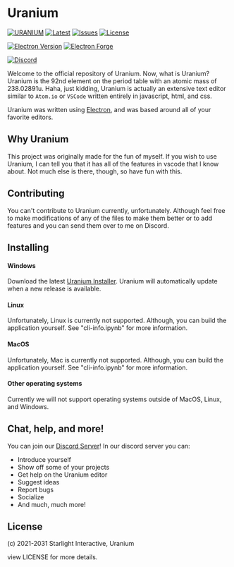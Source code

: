 # Uranium

[![URANIUM](https://raw.githubusercontent.com/Dollor-Lua/Uranium/82c787953e6d726babf2ca36cf8b42a63c1ea18d/src/images/UraniumLogo.svg)](https://github.com/Dollor-Lua/Uranium/search?l=javascript&type=code)
[![Latest](https://img.shields.io/badge/Latest-1.0.0-brightgreen)](https://github.com/Dollor-Lua/Uranium/releases)
[![Issues](https://img.shields.io/github/issues/Uranium-Development/Uranium)](https://www.github.com/Uranium-Development/Uranium/issues)
[![License](https://img.shields.io/github/license/Uranium-Development/Uranium)](https://www.github.com/Uranium-Development/Uranium/blob/main/LICENSE)

[![Electron Version](https://img.shields.io/github/package-json/dependency-version/Uranium-Development/Uranium/dev/electron/main)](https://github.com/electron/electron)
[![Electron Forge](https://img.shields.io/github/package-json/dependency-version/Uranium-Development/Uranium/dev/@electron-forge/cli/main?label=electron%20forge)](https://github.com/electron/electron)

[![Discord](https://img.shields.io/discord/891102130868453426?color=%235865f2&label=Discord&logo=discord&logoColor=white)](https://discord.gg/twPZtVSpbW)

Welcome to the official repository of Uranium. Now, what is Uranium? Uranium is the 92nd element
on the period table with an atomic mass of 238.02891u. Haha, just kidding, Uranium is actually an
extensive text editor similar to `Atom.io` or `VSCode` written entirely in javascript, html, and css.

Uranium was written using [Electron](https://github.com/electron/electron), and was based around all of your favorite
editors.

## Why Uranium

This project was originally made for the fun of myself. If you wish to use Uranium, I can tell you that it has all of the features
in vscode that I know about. Not much else is there, though, so have fun with this.

## Contributing

You can't contribute to Uranium currently, unfortunately. Although feel free to make modifications of any of the files to make them
better or to add features and you can send them over to me on Discord.

## Installing

#### Windows

Download the latest [Uranium Installer](https://github.com/Dollor-Lua/Uranium/releases).
Uranium will automatically update when a new release is available.

#### Linux

Unfortunately, Linux is currently not supported.
Although, you can build the application yourself. See "cli-info.ipynb" for more information.

#### MacOS

Unfortunately, Mac is currently not supported.
Although, you can build the application yourself. See "cli-info.ipynb" for more information.

#### Other operating systems

Currently we will not support operating systems outside of MacOS, Linux, and Windows.

## Chat, help, and more!

You can join our [Discord Server](https://discord.gg/twPZtVSpbW)!
In our discord server you can:

- Introduce yourself
- Show off some of your projects
- Get help on the Uranium editor
- Suggest ideas
- Report bugs
- Socialize
- And much, much more!

## License

(c) 2021-2031 Starlight Interactive, Uranium

view LICENSE for more details.
